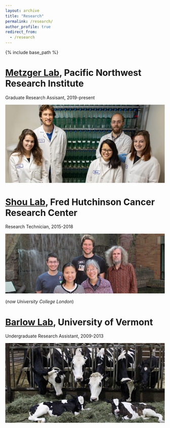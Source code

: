 ```yaml
---
layout: archive
title: "Research"
permalink: /research/
author_profile: true
redirect_from:
  - /research
---
```


{% include base_path %}


[Metzger Lab](https://www.pnri.org/research/labs/metzger-lab/), Pacific Northwest Research Institute
=====
Graduate Research Assisant, 2019-present

![Metzger lab](https://github.com/sfhart33/sfhart33.github.io/blob/71e1dd632ef1005e806acc61418d734e811adf0d/images/Metzger_lab_tanks.png)

[Shou Lab](https://iris.ucl.ac.uk/iris/browse/profile?upi=WSHOU61), Fred Hutchinson Cancer Research Center
=====
Research Technician, 2015-2018

![Shou lab](https://github.com/sfhart33/sfhart33.github.io/blob/f2675df0db890641ad76764b299b9f55d7135caf/images/shou_lab_group.jpg)

(*now University College London*)

[Barlow Lab](https://www.uvm.edu/cals/asci/barlow-lab), University of Vermont
=====
Undergraduate Research Assistant, 2009-2013

![Barlow lab](https://github.com/sfhart33/sfhart33.github.io/blob/f2675df0db890641ad76764b299b9f55d7135caf/images/barlow_lab_cows.jpg)
